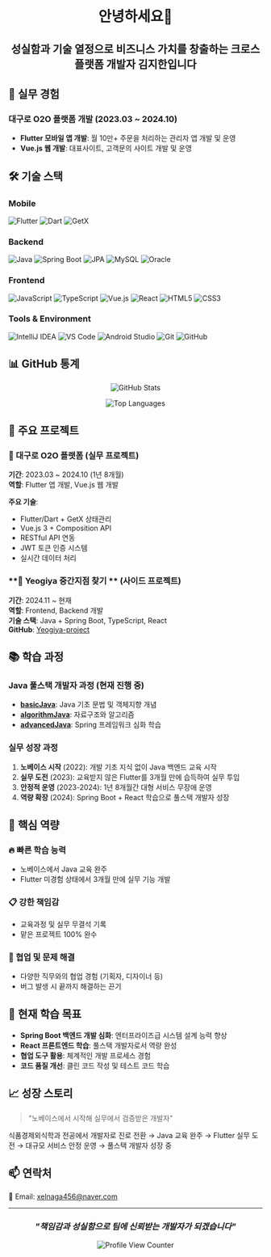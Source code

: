 <div align="center">

# 안녕하세요👋

## 성실함과 기술 열정으로 비즈니스 가치를 창출하는 크로스플랫폼 개발자 김지한입니다

</div>

## 🚀 **실무 경험**

### **대구로 O2O 플랫폼 개발 (2023.03 ~ 2024.10)**
- **Flutter 모바일 앱 개발**: 월 10만+ 주문을 처리하는 관리자 앱 개발 및 운영
- **Vue.js 웹 개발**: 대표사이트, 고객문의 사이트 개발 및 운영 

## 🛠️ **기술 스택**

### **Mobile**
![Flutter](https://img.shields.io/badge/Flutter-02569B?style=for-the-badge&logo=flutter&logoColor=white)
![Dart](https://img.shields.io/badge/Dart-0175C2?style=for-the-badge&logo=dart&logoColor=white)
![GetX](https://img.shields.io/badge/GetX-9C27B0?style=for-the-badge&logo=flutter&logoColor=white)

### **Backend**
![Java](https://img.shields.io/badge/Java-007396?style=for-the-badge&logo=java&logoColor=white)
![Spring Boot](https://img.shields.io/badge/Spring_Boot-6DB33F?style=for-the-badge&logo=spring-boot&logoColor=white)
![JPA](https://img.shields.io/badge/JPA-59666C?style=for-the-badge&logo=hibernate&logoColor=white)
![MySQL](https://img.shields.io/badge/MySQL-4479A1?style=for-the-badge&logo=mysql&logoColor=white)
![Oracle](https://img.shields.io/badge/Oracle-F80000?style=for-the-badge&logo=oracle&logoColor=white)

### **Frontend**
![JavaScript](https://img.shields.io/badge/JavaScript-F7DF1E?style=for-the-badge&logo=javascript&logoColor=black)
![TypeScript](https://img.shields.io/badge/TypeScript-3178C6?style=for-the-badge&logo=typescript&logoColor=white)
![Vue.js](https://img.shields.io/badge/Vue.js-4FC08D?style=for-the-badge&logo=vue.js&logoColor=white)
![React](https://img.shields.io/badge/React-61DAFB?style=for-the-badge&logo=react&logoColor=black)
![HTML5](https://img.shields.io/badge/HTML5-E34F26?style=for-the-badge&logo=html5&logoColor=white)
![CSS3](https://img.shields.io/badge/CSS3-1572B6?style=for-the-badge&logo=css3&logoColor=white)

### **Tools & Environment**
![IntelliJ IDEA](https://img.shields.io/badge/IntelliJ_IDEA-000000?style=for-the-badge&logo=intellij-idea&logoColor=white)
![VS Code](https://img.shields.io/badge/VS_Code-007ACC?style=for-the-badge&logo=visual-studio-code&logoColor=white)
![Android Studio](https://img.shields.io/badge/Android_Studio-3DDC84?style=for-the-badge&logo=android-studio&logoColor=white)
![Git](https://img.shields.io/badge/Git-F05032?style=for-the-badge&logo=git&logoColor=white)
![GitHub](https://img.shields.io/badge/GitHub-181717?style=for-the-badge&logo=github&logoColor=white)

## 📊 **GitHub 통계**

<div align="center">

![GitHub Stats](https://github-readme-stats.vercel.app/api?username=IsKJH&show_icons=true&theme=default&hide_border=true&count_private=true)

![Top Languages](https://github-readme-stats.vercel.app/api/top-langs/?username=IsKJH&layout=compact&theme=default&hide_border=true)

</div>

## 💼 **주요 프로젝트**

### **🏪 대구로 O2O 플랫폼** (실무 프로젝트)
**기간**: 2023.03 ~ 2024.10 (1년 8개월)  
**역할**: Flutter 앱 개발, Vue.js 웹 개발  

**주요 기술**:
- Flutter/Dart + GetX 상태관리
- Vue.js 3 + Composition API
- RESTful API 연동
- JWT 토큰 인증 시스템
- 실시간 데이터 처리

### **🏨 Yeogiya 중간지점 찾기 ** (사이드 프로젝트)
**기간**: 2024.11 ~ 현재  
**역할**: Frontend, Backend 개발  
**기술 스택**: Java + Spring Boot, TypeScript, React  
**GitHub**: [Yeogiya-project](https://github.com/Yeogiya-project)

## 📚 **학습 과정**

### **Java 풀스택 개발자 과정 (현재 진행 중)**
- **[basicJava](https://github.com/IsKJH/basicJava)**: Java 기초 문법 및 객체지향 개념
- **[algorithmJava](https://github.com/IsKJH/algorithmJava)**: 자료구조와 알고리즘
- **[advancedJava](https://github.com/IsKJH/advancedJava)**: Spring 프레임워크 심화 학습

### **실무 성장 과정**
1. **노베이스 시작** (2022): 개발 기초 지식 없이 Java 백엔드 교육 시작
2. **실무 도전** (2023): 교육받지 않은 Flutter를 3개월 만에 습득하여 실무 투입
3. **안정적 운영** (2023-2024): 1년 8개월간 대형 서비스 무장애 운영
4. **역량 확장** (2024): Spring Boot + React 학습으로 풀스택 개발자 성장

## 🎯 **핵심 역량**

### **🔥 빠른 학습 능력**
- 노베이스에서 Java 교육 완주
- Flutter 미경험 상태에서 3개월 만에 실무 기능 개발

### **📋 강한 책임감**
- 교육과정 및 실무 무결석 기록
- 맡은 프로젝트 100% 완수

### **🤝 협업 및 문제 해결**
- 다양한 직무와의 협업 경험 (기획자, 디자이너 등)
- 버그 발생 시 끝까지 해결하는 끈기

## 🌱 **현재 학습 목표**

- **Spring Boot 백엔드 개발 심화**: 엔터프라이즈급 시스템 설계 능력 향상
- **React 프론트엔드 학습**: 풀스택 개발자로서 역량 완성
- **협업 도구 활용**: 체계적인 개발 프로세스 경험
- **코드 품질 개선**: 클린 코드 작성 및 테스트 코드 학습

## 📈 **성장 스토리**

> "노베이스에서 시작해 실무에서 검증받은 개발자"

식품경제외식학과 전공에서 개발자로 진로 전환 → Java 교육 완주 → Flutter 실무 도전 → 대규모 서비스 안정 운영 → 풀스택 개발자 성장 중

## 📫 **연락처**

📧 Email: xelnaga456@naver.com

---

<div align="center">

### *"책임감과 성실함으로 팀에 신뢰받는 개발자가 되겠습니다"*

![Profile View Counter](https://komarev.com/ghpvc/?username=IsKJH&color=blue)

</div>
